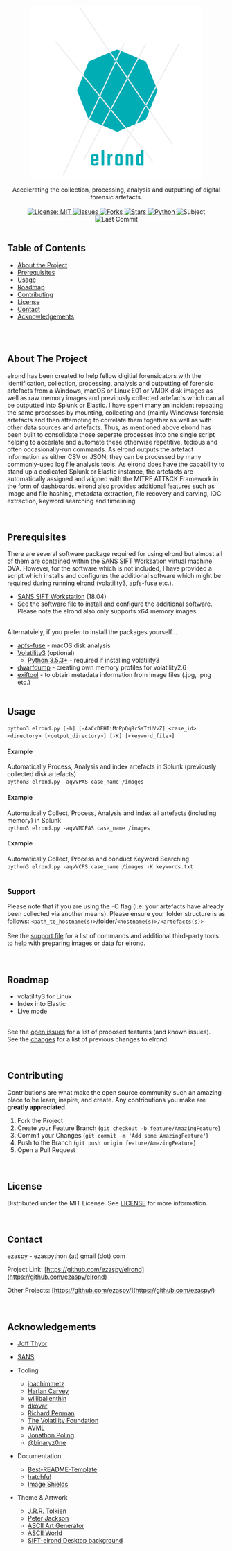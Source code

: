<!-- PROJECT LOGO -->
<p align="center">
  <a href="https://github.com/ezaspy/elrond">
    <img src="images/logo_trans_big.png" alt="Logo" width="400" height="400">
  </a>
  <p align="center">
    Accelerating the collection, processing, analysis and outputting of digital forensic artefacts.
    <br><br>
    <a href="https://mit-license.org">
    <img src="https://img.shields.io/badge/license-MIT-black.svg" alt="License: MIT">
    </a>
    <a href="https://github.com/ezaspy/elrond/issues">
    <img src="https://img.shields.io/github/issues/markdown-templates/markdown-snippets.svg" alt="Issues">
    </a>
    <a href="https://github.com/ezaspy/elrond/network/members">
    <img src="https://img.shields.io/github/forks/markdown-templates/markdown-snippets.svg" alt="Forks">
    <a href="https://github.com/ezaspy/elrond/stargazers">
    <img src="https://img.shields.io/github/stars/markdown-templates/markdown-snippets.svg" alt="Stars">
    </a>
    <a href="https://www.python.org">
    <img src="https://img.shields.io/badge/language-python-yellow" alt="Python">
    </a>
    <img src="https://img.shields.io/badge/subject-DFIR-red" alt="Subject">
    <img src="https://img.shields.io/github/last-commit/ezaspy/elrond" alt="Last Commit">
    </a>
    <br><br>
  </p>
</p>

<!-- TABLE OF CONTENTS -->
## Table of Contents

* [About the Project](#about-the-project)
* [Prerequisites](#prerequisites)
* [Usage](#usage)
* [Roadmap](#roadmap)
* [Contributing](#contributing)
* [License](#license)
* [Contact](#contact)
* [Acknowledgements](#acknowledgements)


<br><br>
<!-- ABOUT THE PROJECT -->
## About The Project

elrond has been created to help fellow digitial forensicators with the identification, collection, processing, analysis and outputting of forensic artefacts from a Windows, macOS or Linux E01 or VMDK disk images as well as raw memory images and previously collected artefacts which can all be outputted into Splunk or Elastic. I have spent many an incident repeating the same processes by mounting, collecting and (mainly Windows) forensic artefacts and then attempting to correlate them together as well as with other data sources and artefacts. Thus, as mentioned above elrond has been built to consolidate those seperate processes into one single script helping to accerlate and automate these otherwise repetitive, tedious and often occasionally-run commands. As elrond outputs the artefact information as either CSV or JSON, they can be processed by many commonly-used log file analysis tools. As elrond does have the capability to stand up a dedicated Splunk or Elastic instance, the artefacts are automatically assigned and aligned with the MITRE ATT&CK Framework in the form of dashboards.
elrond also provides additional features such as image and file hashing, metadata extraction, file recovery and carving, IOC extraction, keyword searching and timelining.
<br><br><br>

<!-- Prerequisites -->
## Prerequisites

There are several software package required for using elrond but almost all of them are contained within the SANS SIFT Worksation virtual machine OVA. However, for the software which is not included, I have provided a script which installs and configures the additional software which might be required during running elrond (volatility3, apfs-fuse etc.).<br>
* [SANS SIFT Workstation](https://digital-forensics.sans.org/community/downloads) (18.04)
* See the [software file](https://github.com/ezaspy/elrond/SOFTWARE.md) to install and configure the additional software.
Please note the elrond also only supports x64 memory images.<br><br>

Alternatviely, if you prefer to install the packages yourself...<br>
* [apfs-fuse](https://github.com/ezaspy/apfs-fuse) - macOS disk analysis
* [Volatility3](https://github.com/volatilityfoundation/volatility3/) (optional)
  * [Python 3.5.3+](https://www.python.org/downloads/release/python-353/) - required if installing volatility3
* [dwarfdump](https://manpages.ubuntu.com/manpages/trusty/man1/dwarfdump.1.html) - creating own memory profiles for volatility2.6
* [exiftool](https://exiftool.org) - to obtain metadata information from image files (.jpg, .png etc.)
<br><br>

<!-- USAGE EXAMPLES -->
## Usage
`python3 elrond.py [-h] [-AaCcDFHIiMoPpQqRrSsTtUVvZ] <case_id> <directory> [<output_directory>] [-K] [<keyword_file>]`<br>
#### Example
Automatically Process, Analysis and index artefacts in Splunk (previously collected disk artefacts)<br>
`python3 elrond.py -aqvVPAS case_name /images`
#### Example
Automatically Collect, Process, Analysis and index all artefacts (including memory) in Splunk<br>
`python3 elrond.py -aqvVMCPAS case_name /images`
#### Example
Automatically Collect, Process and conduct Keyword Searching<br>
`python3 elrond.py -aqvVCPS case_name /images -K keywords.txt`
<br><br>
### Support
Please note that if you are using the -C flag (i.e. your artefacts have already been collected via another means). Please ensure your folder structure is as follows: `<path_to_hostname(s)>`/folder/`<hostname(s)>/<artefacts(s)>`<br><br>
See the [support file](https://github.com/ezaspy/elrond/SUPPORT.md) for a list of commands and additional third-party tools to help with preparing images or data for elrond.<br><br><br>


<!-- ROADMAP -->
## Roadmap

* volatility3 for Linux
* Index into Elastic
* Live mode

<br>See the [open issues](https://github.com/ezaspy/elrond/issues) for a list of proposed features (and known issues).
<br>
See the [changes](https://github.com/ezaspy/elrond/blob/main/CHANGES.txt) for a list of previous changes to elrond.
<br><br><br>


<!-- CONTRIBUTING -->
## Contributing

Contributions are what make the open source community such an amazing place to be learn, inspire, and create. Any contributions you make are **greatly appreciated**.

1. Fork the Project
2. Create your Feature Branch (`git checkout -b feature/AmazingFeature`)
3. Commit your Changes (`git commit -m 'Add some AmazingFeature'`)
4. Push to the Branch (`git push origin feature/AmazingFeature`)
5. Open a Pull Request
<br><br><br>


<!-- LICENSE -->
## License

Distributed under the MIT License. See [LICENSE](https://github.com/ezaspy/elrond/master/LICENSE.txt) for more information.
<br><br><br>


<!-- CONTACT -->
## Contact

ezaspy - ezaspython (at) gmail (dot) com

Project Link: [https://github.com/ezaspy/elrond](https://github.com/ezaspy/elrond)

Other Projects: [https://github.com/ezaspy/](https://github.com/ezaspy/)
<br><br><br>


<!-- ACKNOWLEDGEMENTS -->
## Acknowledgements
* [Joff Thyor](https://www.blackhillsinfosec.com/team/joff-thyer/)<br>
* [SANS](https://www.sans.org)

* Tooling
  * [joachimmetz](https://github.com/joachimmetz)
  * [Harlan Carvey](https://github.com/hcarvey)
  * [williballenthin](https://github.com/williballenthin)
  * [dkovar](https://github.com/dkovar)
  * [Richard Penman](https://github.com/richardpenman)
  * [The Volatility Foundation](https://github.com/volatilityfoundation)
  * [AVML](https://github.com/microsoft/avml)
  * [Jonathon Poling](https://ponderthebits.com/2017/02/osx-mac-memory-acquisition-and-analysis-using-osxpmem-and-volatility/)
  * [@binaryz0ne](https://www.binary-zone.com/2019/06/20/acquiring-linux-memory-using-avml-and-using-it-with-volatility/)
* Documentation
  * [Best-README-Template](https://github.com/othneildrew/Best-README-Template)
  * [hatchful](https://hatchful.shopify.com)
  * [Image Shields](https://shields.io)
* Theme &amp; Artwork
  * [J.R.R. Tolkien](https://en.wikipedia.org/wiki/J._R._R._Tolkien)
  * [Peter Jackson](https://twitter.com/ReaPeterJackson)
  * [ASCII Art Generator](https://www.ascii-art-generator.org)
  * [ASCII World](http://www.asciiworld.com/-Lord-of-the-Rings-.html)
  * [SIFT-elrond Desktop background](https://www.hdwallpaper.nu/wp-content/uploads/2015/04/rings_the_lord_of_the_rings_one_ring_hd_wallpaper.jpg)


<!-- MARKDOWN LINKS & IMAGES -->
<!-- https://www.markdownguide.org/basic-syntax/#reference-style-links -->
[elrond-screenshot]: images/screenshot.png
